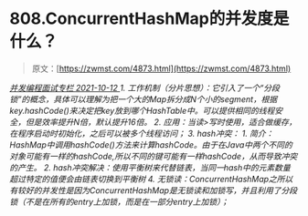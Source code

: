 <!--yml
category: 未分类
date: 0001-01-01 00:00:00
-->

# 808.ConcurrentHashMap的并发度是什么？

> 原文：[https://zwmst.com/4873.html](https://zwmst.com/4873.html)

   [ *并发编程面试专栏* ](https://zwmst.com/%e5%b9%b6%e5%8f%91%e7%bc%96%e7%a8%8b%e9%9d%a2%e8%af%95%e4%b8%93%e6%a0%8f)*[ <time datetime="2021-10-13T00:24:00+08:00"> 2021-10-12 </time> ](https://zwmst.com/4873.html)  1.  ⼯作机制（分⽚思想）：它引⼊了⼀个“分段锁”的概念，具体可以理解为把⼀个⼤的Map拆分成N个⼩的segment，根据key.hashCode()来决定把key放到哪个HashTable中。可以提供相同的线程安全，但是效率提升N倍，默认提升16倍。
2.  应⽤：当读>写时使⽤，适合做缓存，在程序启动时初始化，之后可以被多个线程访问；
3.  hash冲突：
    1.  简介：HashMap中调⽤hashCode()⽅法来计算hashCode。由于在Java中两个不同的对象可能有⼀样的hashCode,所以不同的键可能有⼀样hashCode，从⽽导致冲突的产⽣。
    2.  hash冲突解决：使⽤平衡树来代替链表，当同⼀hash中的元素数量超过特定的值便会由链表切换到平衡树
4.  ⽆锁读：ConcurrentHashMap之所以有较好的并发性是因为ConcurrentHashMap是⽆锁读和加锁写，并且利⽤了分段锁（不是在所有的entry上加锁，⽽是在⼀部分entry上加锁）；*